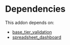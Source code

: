 # Dependencies

This addon depends on:

- [base_tier_validation](https://github.com/bringout/oca-technical)
- [spreadsheet_dashboard](https://github.com/bringout/oca-ocb-report/tree/ce2bf32eaa55516e65721b59ff06b13f701b1c57/odoo-bringout-oca-ocb-spreadsheet_dashboard)
